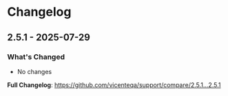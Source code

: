 # Changelog

## 2.5.1 - 2025-07-29

### What's Changed

* No changes

**Full Changelog**: https://github.com/vicenteqa/support/compare/2.5.1...2.5.1
